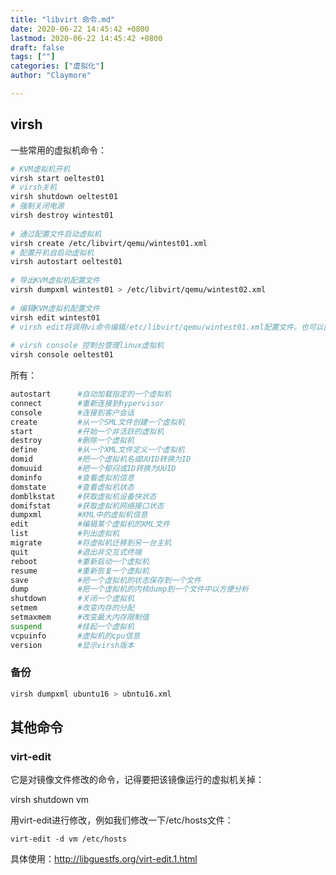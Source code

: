 ```yaml
---
title: "libvirt 命令.md"
date: 2020-06-22 14:45:42 +0800
lastmod: 2020-06-22 14:45:42 +0800
draft: false
tags: [""]
categories: ["虚拟化"]
author: "Claymore"

---
```






## virsh 

一些常用的虚拟机命令：

``` sh
# KVM虚拟机开机
virsh start oeltest01
# virsh关机
virsh shutdown oeltest01 
# 强制关闭电源
virsh destroy wintest01
 
# 通过配置文件启动虚拟机
virsh create /etc/libvirt/qemu/wintest01.xml
# 配置开机自启动虚拟机
virsh autostart oeltest01
 
# 导出KVM虚拟机配置文件
virsh dumpxml wintest01 > /etc/libvirt/qemu/wintest02.xml
 
# 编辑KVM虚拟机配置文件
virsh edit wintest01
# virsh edit将调用vi命令编辑/etc/libvirt/qemu/wintest01.xml配置文件。也可以直接通过vi命令进行编辑，修改，保存。
 
# virsh console 控制台管理linux虚拟机
virsh console oeltest01 
```



所有：

``` sh
autostart      #自动加载指定的一个虚拟机
connect        #重新连接到hypervisor
console        #连接到客户会话
create         #从一个SML文件创建一个虚拟机
start          #开始一个非活跃的虚拟机
destroy        #删除一个虚拟机
define         #从一个XML文件定义一个虚拟机
domid          #把一个虚拟机名或UUID转换为ID
domuuid        #把一个郁闷或ID转换为UUID
dominfo        #查看虚拟机信息
domstate       #查看虚拟机状态
domblkstat     #获取虚拟机设备快状态
domifstat      #获取虚拟机网络接口状态
dumpxml        #XML中的虚拟机信息
edit           #编辑某个虚拟机的XML文件
list           #列出虚拟机
migrate        #将虚拟机迁移到另一台主机
quit           #退出非交互式终端
reboot         #重新启动一个虚拟机
resume         #重新恢复一个虚拟机
save           #把一个虚拟机的状态保存到一个文件
dump           #把一个虚拟机的内核dump到一个文件中以方便分析
shutdown       #关闭一个虚拟机
setmem         #改变内存的分配
setmaxmem      #改变最大内存限制值
suspend        #挂起一个虚拟机
vcpuinfo       #虚拟机的cpu信息
version        #显示virsh版本
```



### 备份

```bash
virsh dumpxml ubuntu16 > ubntu16.xml
```



## 其他命令

### virt-edit

它是对镜像文件修改的命令，记得要把该镜像运行的虚拟机关掉：

virsh shutdown vm

用virt-edit进行修改，例如我们修改一下/etc/hosts文件：

`virt-edit -d vm /etc/hosts`

具体使用：http://libguestfs.org/virt-edit.1.html